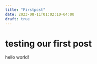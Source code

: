 ```yaml
---
title: "Firstpost"
date: 2023-08-11T01:02:10-04:00
draft: true
---
```



# testing our first post

hello world!